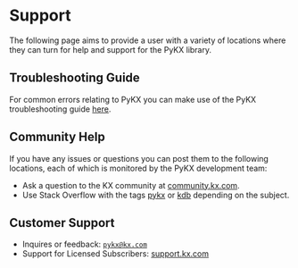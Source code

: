 # Support

The following page aims to provide a user with a variety of locations where they can turn for help and support for the PyKX library.

## Troubleshooting Guide

For common errors relating to PyKX you can make use of the PyKX troubleshooting guide [here](troubleshooting.md).

## Community Help

If you have any issues or questions you can post them to the following locations, each of which is monitored by the PyKX development team:

- Ask a question to the KX community at [community.kx.com](https://community.kx.com/t5/PyKX/bd-p/PyKX).
- Use Stack Overflow with the tags [pykx](https://stackoverflow.com/questions/tagged/pykx) or [kdb](https://stackoverflow.com/questions/tagged/kdb) depending on the subject.

## Customer Support

* Inquires or feedback: [`pykx@kx.com`](mailto:pykx@kx.com)
* Support for Licensed Subscribers: [support.kx.com](https://support.kx.com/support/home)
